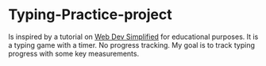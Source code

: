 # Typing-Practice-project
Is inspired by a tutorial on [Web Dev Simplified](https://www.youtube.com/watch?v=R-7eQIHRszQ) for educational purposes.
It is a typing game with a timer. No progress tracking.
My goal is to track typing progress with some key measurements.

